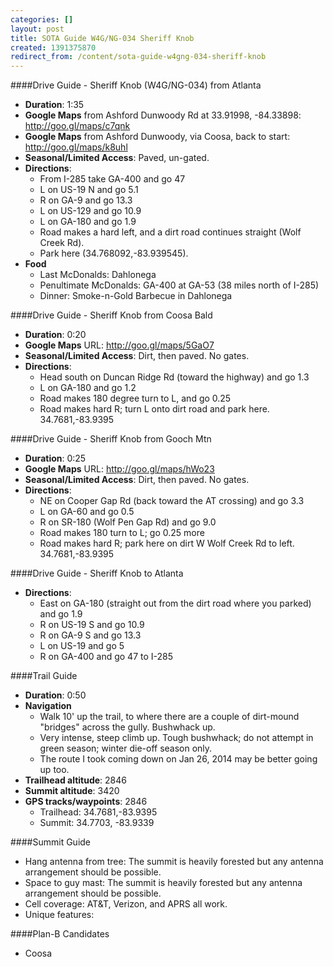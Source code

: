 ```yaml
---
categories: []
layout: post
title: SOTA Guide W4G/NG-034 Sheriff Knob
created: 1391375870
redirect_from: /content/sota-guide-w4gng-034-sheriff-knob
---
```

####Drive Guide - Sheriff Knob (W4G/NG-034) from Atlanta

* **Duration**: 1:35
* **Google Maps** from Ashford Dunwoody Rd at 33.91998, -84.33898: http://goo.gl/maps/c7qnk
* **Google Maps** from Ashford Dunwoody, via Coosa, back to start: http://goo.gl/maps/k8uhl
* **Seasonal/Limited Access**: Paved, un-gated.
* **Directions**:
    * From I-285 take GA-400 and go 47
    * L on US-19 N and go 5.1
    * R on GA-9 and go 13.3
    * L on US-129 and go 10.9
    * L on GA-180 and go 1.9
    * Road makes a hard left, and a dirt road continues straight (Wolf Creek Rd).
    * Park here (34.768092,-83.939545).
* **Food**
    * Last McDonalds: Dahlonega
	* Penultimate McDonalds: GA-400 at GA-53 (38 miles north of I-285)
    * Dinner: Smoke-n-Gold Barbecue in Dahlonega

####Drive Guide - Sheriff Knob from Coosa Bald

* **Duration**: 0:20
* **Google Maps** URL: http://goo.gl/maps/5GaO7 
* **Seasonal/Limited Access**: Dirt, then paved. No gates.
* **Directions**:
    * Head south on Duncan Ridge Rd (toward the highway) and go 1.3
    * L on GA-180 and go 1.2
    * Road makes 180 degree turn to L, and go 0.25
    * Road makes hard R; turn L onto dirt road and park here.  34.7681,-83.9395

####Drive Guide - Sheriff Knob from Gooch Mtn

* **Duration**: 0:25
* **Google Maps** URL: http://goo.gl/maps/hWo23 
* **Seasonal/Limited Access**: Dirt, then paved. No gates.
* **Directions**:
    * NE on Cooper Gap Rd (back toward the AT crossing) and go 3.3
    * L on GA-60 and go 0.5
    * R on SR-180 (Wolf Pen Gap Rd) and go 9.0
    * Road makes 180 turn to L; go 0.25 more
    * Road makes hard R; park here on dirt W Wolf Creek Rd to left. 34.7681,-83.9395

####Drive Guide - Sheriff Knob to Atlanta

* **Directions**:
    * East on GA-180 (straight out from the dirt road where you parked) and go 1.9
    * R on US-19 S and go 10.9
    * R on GA-9 S and go 13.3
    * L on US-19 and go 5
    * R on GA-400 and go 47 to I-285

####Trail Guide

* **Duration**: 0:50
* **Navigation**
    * Walk 10' up the trail, to where there are a couple of dirt-mound "bridges" across the gully. Bushwhack up.
    * Very intense, steep climb up.  Tough bushwhack; do not attempt in green season; winter die-off season only.
    * The route I took coming down on Jan 26, 2014 may be better going up too.
* **Trailhead altitude**: 2846
* **Summit altitude**: 3420
* **GPS tracks/waypoints**: 2846
    * Trailhead: 34.7681,-83.9395
    * Summit: 34.7703, -83.9339

####Summit Guide

* Hang antenna from tree: The summit is heavily forested but any antenna arrangement should be possible.
* Space to guy mast: The summit is heavily forested but any antenna arrangement should be possible.
* Cell coverage: AT&T, Verizon, and APRS all work.
* Unique features:

####Plan-B Candidates

* Coosa
